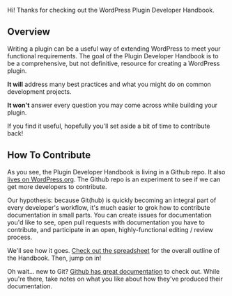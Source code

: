 Hi! Thanks for checking out the WordPress Plugin Developer Handbook.

## Overview

Writing a plugin can be a useful way of extending WordPress to meet your functional requirements. The goal of the Plugin Developer Handbook is to be a comprehensive, but not definitive, resource for creating a WordPress plugin.

**It will** address many best practices and what you might do on common development projects.

**It won't** answer every question you may come across while building your plugin.

If you find it useful, hopefully you'll set aside a bit of time to contribute back!

## How To Contribute

As you see, the Plugin Developer Handbook is living in a Github repo. It also [lives on WordPress.org](http://make.wordpress.org/docs/plugin-developer-handbook/). The Github repo is an experiment to see if we can get more developers to contribute.

Our hypothesis: because Git(hub) is quickly becoming an integral part of every developer's workflow, it's much easier to grok how to contribute documentation in small parts. You can create issues for documentation you'd like to see, open pull requests with documentation you have to contribute, and participate in an open, highly-functional editing / review process.

We'll see how it goes. [Check out the spreadsheet](https://docs.google.com/a/danielbachhuber.com/spreadsheet/ccc?key=0AnxB9WffF3jOdEhmUm1jbDlEWXJXQmNGTWFTQUMwU1E#gid=0) for the overall outline of the Handbook. Then, jump on in!

Oh wait... new to Git? [Github has great documentation](https://help.github.com) to check out. While you're there, take notes on what you like about how they've produced their documentation.